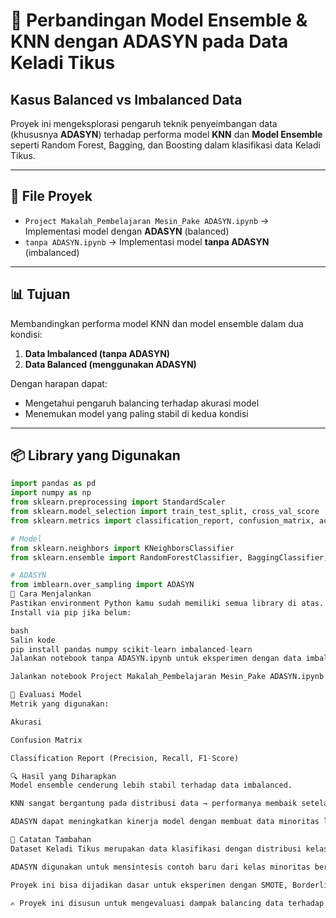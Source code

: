 
# 🌱 Perbandingan Model Ensemble & KNN dengan ADASYN pada Data Keladi Tikus  
## Kasus Balanced vs Imbalanced Data

Proyek ini mengeksplorasi pengaruh teknik penyeimbangan data (khususnya **ADASYN**) terhadap performa model **KNN** dan **Model Ensemble** seperti Random Forest, Bagging, dan Boosting dalam klasifikasi data Keladi Tikus.

---

## 📁 File Proyek

- `Project Makalah_Pembelajaran Mesin_Pake ADASYN.ipynb` → Implementasi model dengan **ADASYN** (balanced)
- `tanpa ADASYN.ipynb` → Implementasi model **tanpa ADASYN** (imbalanced)

---

## 📊 Tujuan

Membandingkan performa model KNN dan model ensemble dalam dua kondisi:
1. **Data Imbalanced (tanpa ADASYN)**
2. **Data Balanced (menggunakan ADASYN)**

Dengan harapan dapat:
- Mengetahui pengaruh balancing terhadap akurasi model
- Menemukan model yang paling stabil di kedua kondisi

---

## 📦 Library yang Digunakan

```python
import pandas as pd
import numpy as np
from sklearn.preprocessing import StandardScaler
from sklearn.model_selection import train_test_split, cross_val_score
from sklearn.metrics import classification_report, confusion_matrix, accuracy_score

# Model
from sklearn.neighbors import KNeighborsClassifier
from sklearn.ensemble import RandomForestClassifier, BaggingClassifier, AdaBoostClassifier

# ADASYN
from imblearn.over_sampling import ADASYN
🚀 Cara Menjalankan
Pastikan environment Python kamu sudah memiliki semua library di atas.
Install via pip jika belum:

bash
Salin kode
pip install pandas numpy scikit-learn imbalanced-learn
Jalankan notebook tanpa ADASYN.ipynb untuk eksperimen dengan data imbalanced.

Jalankan notebook Project Makalah_Pembelajaran Mesin_Pake ADASYN.ipynb untuk eksperimen dengan data yang diseimbangkan menggunakan ADASYN.

🧪 Evaluasi Model
Metrik yang digunakan:

Akurasi

Confusion Matrix

Classification Report (Precision, Recall, F1-Score)

🔍 Hasil yang Diharapkan
Model ensemble cenderung lebih stabil terhadap data imbalanced.

KNN sangat bergantung pada distribusi data → performanya membaik setelah balancing dengan ADASYN.

ADASYN dapat meningkatkan kinerja model dengan membuat data minoritas lebih terwakili.

📌 Catatan Tambahan
Dataset Keladi Tikus merupakan data klasifikasi dengan distribusi kelas yang tidak seimbang secara alami.

ADASYN digunakan untuk mensintesis contoh baru dari kelas minoritas berdasarkan distribusi lokal.

Proyek ini bisa dijadikan dasar untuk eksperimen dengan SMOTE, Borderline-SMOTE, atau metode balancing lainnya.

✍️ Proyek ini disusun untuk mengevaluasi dampak balancing data terhadap performa algoritma machine learning klasik dalam konteks klasifikasi medis/tumbuhan lokal.
